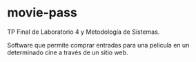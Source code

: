 # movie-pass
TP Final de Laboratorio 4 y Metodología de Sistemas.

 Software que permite comprar entradas para una pelicula en un determinado cine a través de un sitio web.
